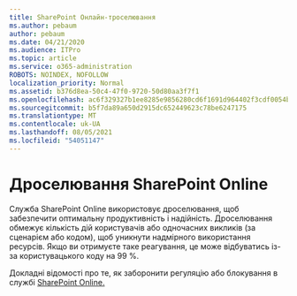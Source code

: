 ```yaml
---
title: SharePoint Онлайн-троселювання
ms.author: pebaum
author: pebaum
ms.date: 04/21/2020
ms.audience: ITPro
ms.topic: article
ms.service: o365-administration
ROBOTS: NOINDEX, NOFOLLOW
localization_priority: Normal
ms.assetid: b376d8ea-50c4-47f0-9720-50d80aa3f7f1
ms.openlocfilehash: ac6f329327b1ee8285e9856280cd6f1691d964402f3cdf0054ba33caeb9ff7ed
ms.sourcegitcommit: b5f7da89a650d2915dc652449623c78be6247175
ms.translationtype: MT
ms.contentlocale: uk-UA
ms.lasthandoff: 08/05/2021
ms.locfileid: "54051147"
---
```

# <a name="sharepoint-online-throttling"></a>Дроселювання SharePoint Online

Служба SharePoint Online використовує дроселювання, щоб забезпечити оптимальну продуктивність і надійність. Дроселювання обмежує кількість дій користувачів або одночасних викликів (за сценарієм або кодом), щоб уникнути надмірного використання ресурсів. Якщо ви отримуєте таке реагування, це може відбуватись із-за користувацького коду на 99 %.
  
Докладні відомості про те, як заборонити регуляцію або блокування в службі [SharePoint Online.](https://go.microsoft.com/fwlink/?linkid=2022019)
  


